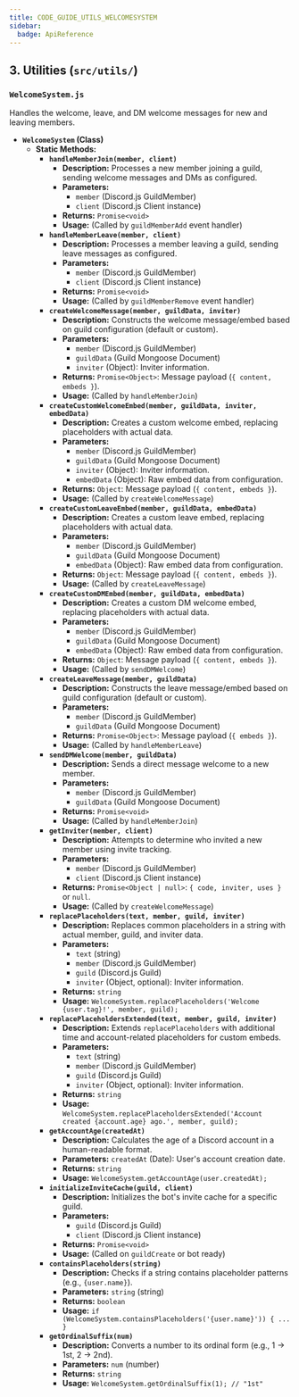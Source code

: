 ```yaml
---
title: CODE_GUIDE_UTILS_WELCOMESYSTEM
sidebar:
  badge: ApiReference
---
```


## 3. Utilities (`src/utils/`)

### `WelcomeSystem.js`
Handles the welcome, leave, and DM welcome messages for new and leaving members.

*   **`WelcomeSystem` (Class)**
    *   **Static Methods:**
        *   **`handleMemberJoin(member, client)`**
            *   **Description:** Processes a new member joining a guild, sending welcome messages and DMs as configured.
            *   **Parameters:**
                *   `member` (Discord.js GuildMember)
                *   `client` (Discord.js Client instance)
            *   **Returns:** `Promise<void>`
            *   **Usage:** (Called by `guildMemberAdd` event handler)
        *   **`handleMemberLeave(member, client)`**
            *   **Description:** Processes a member leaving a guild, sending leave messages as configured.
            *   **Parameters:**
                *   `member` (Discord.js GuildMember)
                *   `client` (Discord.js Client instance)
            *   **Returns:** `Promise<void>`
            *   **Usage:** (Called by `guildMemberRemove` event handler)
        *   **`createWelcomeMessage(member, guildData, inviter)`**
            *   **Description:** Constructs the welcome message/embed based on guild configuration (default or custom).
            *   **Parameters:**
                *   `member` (Discord.js GuildMember)
                *   `guildData` (Guild Mongoose Document)
                *   `inviter` (Object): Inviter information.
            *   **Returns:** `Promise<Object>`: Message payload (`{ content, embeds }`).
            *   **Usage:** (Called by `handleMemberJoin`)
        *   **`createCustomWelcomeEmbed(member, guildData, inviter, embedData)`**
            *   **Description:** Creates a custom welcome embed, replacing placeholders with actual data.
            *   **Parameters:**
                *   `member` (Discord.js GuildMember)
                *   `guildData` (Guild Mongoose Document)
                *   `inviter` (Object): Inviter information.
                *   `embedData` (Object): Raw embed data from configuration.
            *   **Returns:** `Object`: Message payload (`{ content, embeds }`).
            *   **Usage:** (Called by `createWelcomeMessage`)
        *   **`createCustomLeaveEmbed(member, guildData, embedData)`**
            *   **Description:** Creates a custom leave embed, replacing placeholders with actual data.
            *   **Parameters:**
                *   `member` (Discord.js GuildMember)
                *   `guildData` (Guild Mongoose Document)
                *   `embedData` (Object): Raw embed data from configuration.
            *   **Returns:** `Object`: Message payload (`{ content, embeds }`).
            *   **Usage:** (Called by `createLeaveMessage`)
        *   **`createCustomDMEmbed(member, guildData, embedData)`**
            *   **Description:** Creates a custom DM welcome embed, replacing placeholders with actual data.
            *   **Parameters:**
                *   `member` (Discord.js GuildMember)
                *   `guildData` (Guild Mongoose Document)
                *   `embedData` (Object): Raw embed data from configuration.
            *   **Returns:** `Object`: Message payload (`{ content, embeds }`).
            *   **Usage:** (Called by `sendDMWelcome`)
        *   **`createLeaveMessage(member, guildData)`**
            *   **Description:** Constructs the leave message/embed based on guild configuration (default or custom).
            *   **Parameters:**
                *   `member` (Discord.js GuildMember)
                *   `guildData` (Guild Mongoose Document)
            *   **Returns:** `Promise<Object>`: Message payload (`{ embeds }`).
            *   **Usage:** (Called by `handleMemberLeave`)
        *   **`sendDMWelcome(member, guildData)`**
            *   **Description:** Sends a direct message welcome to a new member.
            *   **Parameters:**
                *   `member` (Discord.js GuildMember)
                *   `guildData` (Guild Mongoose Document)
            *   **Returns:** `Promise<void>`
            *   **Usage:** (Called by `handleMemberJoin`)
        *   **`getInviter(member, client)`**
            *   **Description:** Attempts to determine who invited a new member using invite tracking.
            *   **Parameters:**
                *   `member` (Discord.js GuildMember)
                *   `client` (Discord.js Client instance)
            *   **Returns:** `Promise<Object | null>`: `{ code, inviter, uses }` or `null`.
            *   **Usage:** (Called by `createWelcomeMessage`)
        *   **`replacePlaceholders(text, member, guild, inviter)`**
            *   **Description:** Replaces common placeholders in a string with actual member, guild, and inviter data.
            *   **Parameters:**
                *   `text` (string)
                *   `member` (Discord.js GuildMember)
                *   `guild` (Discord.js Guild)
                *   `inviter` (Object, optional): Inviter information.
            *   **Returns:** `string`
            *   **Usage:** `WelcomeSystem.replacePlaceholders('Welcome {user.tag}!', member, guild);`
        *   **`replacePlaceholdersExtended(text, member, guild, inviter)`**
            *   **Description:** Extends `replacePlaceholders` with additional time and account-related placeholders for custom embeds.
            *   **Parameters:**
                *   `text` (string)
                *   `member` (Discord.js GuildMember)
                *   `guild` (Discord.js Guild)
                *   `inviter` (Object, optional): Inviter information.
            *   **Returns:** `string`
            *   **Usage:** `WelcomeSystem.replacePlaceholdersExtended('Account created {account.age} ago.', member, guild);`
        *   **`getAccountAge(createdAt)`**
            *   **Description:** Calculates the age of a Discord account in a human-readable format.
            *   **Parameters:** `createdAt` (Date): User's account creation date.
            *   **Returns:** `string`
            *   **Usage:** `WelcomeSystem.getAccountAge(user.createdAt);`
        *   **`initializeInviteCache(guild, client)`**
            *   **Description:** Initializes the bot's invite cache for a specific guild.
            *   **Parameters:**
                *   `guild` (Discord.js Guild)
                *   `client` (Discord.js Client instance)
            *   **Returns:** `Promise<void>`
            *   **Usage:** (Called on `guildCreate` or bot ready)
        *   **`containsPlaceholders(string)`**
            *   **Description:** Checks if a string contains placeholder patterns (e.g., `{user.name}`).
            *   **Parameters:** `string` (string)
            *   **Returns:** `boolean`
            *   **Usage:** `if (WelcomeSystem.containsPlaceholders('{user.name}')) { ... }`
        *   **`getOrdinalSuffix(num)`**
            *   **Description:** Converts a number to its ordinal form (e.g., 1 -> 1st, 2 -> 2nd).
            *   **Parameters:** `num` (number)
            *   **Returns:** `string`
            *   **Usage:** `WelcomeSystem.getOrdinalSuffix(1); // "1st"`
